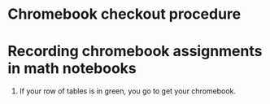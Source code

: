 # Chromebook checkout procedure
# Recording chromebook assignments in math notebooks

1. If your row of tables is in green, you go to get your chromebook.

